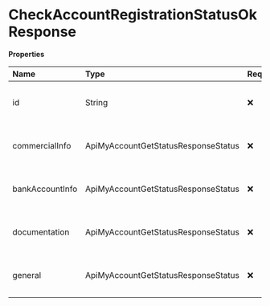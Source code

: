 # CheckAccountRegistrationStatusOkResponse

**Properties**

| Name            | Type                                | Required | Description                        |
| :-------------- | :---------------------------------- | :------- | :--------------------------------- |
| id              | String                              | ❌       | Unique account identifier in Asaas |
| commercialInfo  | ApiMyAccountGetStatusResponseStatus | ❌       | Status of sent business data       |
| bankAccountInfo | ApiMyAccountGetStatusResponseStatus | ❌       | Status of sent business data       |
| documentation   | ApiMyAccountGetStatusResponseStatus | ❌       | Status of sent business data       |
| general         | ApiMyAccountGetStatusResponseStatus | ❌       | Status of sent business data       |

<!-- This file was generated by liblab | https://liblab.com/ -->
